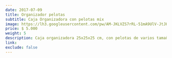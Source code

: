 ```yaml
---
date: 2017-07-09
title: Organizador pelotas
subtitle: Caja Organizadora con pelotas mix
image: https://lh3.googleusercontent.com/pw/AM-JKLVZS7rRL-51mA9UlV-JtJH_gU8qTLfa-10P2zRPoCL3sl5r22dYc-LOJSQmamsulFMV10xNSTRx5Hr5Po0dzfnfjf-AQopQVuAIov3WxmD5E5c5BPn8wEmVwkArwgwftJYCw4QwvGRHEEZ2hWDtgLNnMg=w938-h621-no?authuser=0
price: $ 5.000
weight: 5
description: Caja organizadora 25x25x25 cm, con pelotas de varios tamaños y texturas
link: 
exclude: false
---
```

